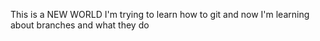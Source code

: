 
This is a NEW WORLD
I'm trying to learn how to git
and now I'm learning about branches and what they do
